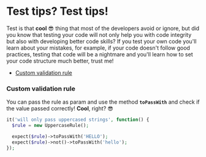 # Test tips? Test tips!
Test is that **cool** 😎 thing that most of the developers avoid or ignore, but did you know that testing your code will not only help you with code integrity but also with developing better code skills? If you test your own code you'll learn about your mistakes, for example, if your code doesn't follow good practices, testing that code will be a nightmare and you'll learn how to set your code structure much better, trust me!  

- [Custom validation rule](#test-a-custom-validation-rule)


### Custom validation rule
You can pass the rule as param and use the method **`toPassWith`** and check if the value passed correctly! **Cool**, right? 😎
```php
it('will only pass uppercased strings', function() {
  $rule = new UppercaseRule();

  expect($rule)->toPassWith('HELLO');
  expect($rule)->not()->toPassWith('hello');
});
```